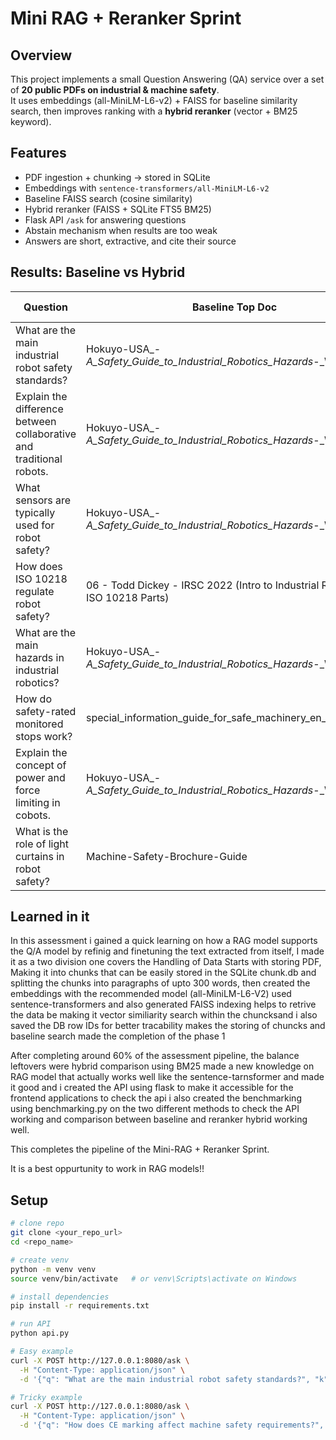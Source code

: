 # Mini RAG + Reranker Sprint

## Overview
This project implements a small Question Answering (QA) service over a set of **20 public PDFs on industrial & machine safety**.  
It uses embeddings (all-MiniLM-L6-v2) + FAISS for baseline similarity search, then improves ranking with a **hybrid reranker** (vector + BM25 keyword).

## Features
- PDF ingestion + chunking → stored in SQLite
- Embeddings with `sentence-transformers/all-MiniLM-L6-v2`
- Baseline FAISS search (cosine similarity)
- Hybrid reranker (FAISS + SQLite FTS5 BM25)
- Flask API `/ask` for answering questions
- Abstain mechanism when results are too weak
- Answers are short, extractive, and cite their source


## Results: Baseline vs Hybrid

| Question                                                             | Baseline Top Doc                                                                 | Baseline Score | Hybrid Top Doc                                                                 | Hybrid Score |
|----------------------------------------------------------------------|----------------------------------------------------------------------------------|----------------|--------------------------------------------------------------------------------|--------------|
| What are the main industrial robot safety standards?                 | Hokuyo-USA_-_A_Safety_Guide_to_Industrial_Robotics_Hazards_-_Whitepaper          | 0.7783         | Hokuyo-USA_-_A_Safety_Guide_to_Industrial_Robotics_Hazards_-_Whitepaper         | 0.7000       |
| Explain the difference between collaborative and traditional robots. | Hokuyo-USA_-_A_Safety_Guide_to_Industrial_Robotics_Hazards_-_Whitepaper          | 0.5262         | Hokuyo-USA_-_A_Safety_Guide_to_Industrial_Robotics_Hazards_-_Whitepaper         | 0.7000       |
| What sensors are typically used for robot safety?                    | Hokuyo-USA_-_A_Safety_Guide_to_Industrial_Robotics_Hazards_-_Whitepaper          | 0.6700         | Hokuyo-USA_-_A_Safety_Guide_to_Industrial_Robotics_Hazards_-_Whitepaper         | 0.7000       |
| How does ISO 10218 regulate robot safety?                            | 06 - Todd Dickey - IRSC 2022 (Intro to Industrial Robot Safety ISO 10218 Parts)  | 0.7011         | 06 - Todd Dickey - IRSC 2022 (Intro to Industrial Robot Safety ISO 10218 Parts) | 0.7000       |
| What are the main hazards in industrial robotics?                    | Hokuyo-USA_-_A_Safety_Guide_to_Industrial_Robotics_Hazards_-_Whitepaper          | 0.7160         | Hokuyo-USA_-_A_Safety_Guide_to_Industrial_Robotics_Hazards_-_Whitepaper         | 0.7000       |
| How do safety-rated monitored stops work?                            | special_information_guide_for_safe_machinery_en_im0014678                        | 0.6701         | special_information_guide_for_safe_machinery_en_im0014678                       | 0.7000       |
| Explain the concept of power and force limiting in cobots.           | Hokuyo-USA_-_A_Safety_Guide_to_Industrial_Robotics_Hazards_-_Whitepaper          | 0.3980         | Hokuyo-USA_-_A_Safety_Guide_to_Industrial_Robotics_Hazards_-_Whitepaper         | 0.7000       |
| What is the role of light curtains in robot safety?                  | Machine-Safety-Brochure-Guide                                                    | 0.6761         | Machine-Safety-Brochure-Guide                                                   | 0.7000       |


## Learned in it

In this assessment i gained a quick learning on how a RAG model supports the Q/A model by refinig and
finetuning the text extracted from itself, I made it as a two division one covers the Handling of Data Starts
with storing PDF, Making it into chunks that can be easily stored in the SQLite chunk.db and splitting the
chunks into paragraphs of upto 300 words, then created the embeddings with the recommended model
(all-MiniLM-L6-V2) used sentence-transformers and also generated FAISS indexing helps to retrive the data
 be making it vector similiarity search within the chuncksand i also saved the DB row IDs for better
tracability makes the storing of chuncks and baseline search made the completion of the phase 1

After completing around 60% of the assessment pipeline, the balance leftovers were hybrid comparison
using BM25 made a new knowledge on RAG model that actually works well like the sentence-tarnsformer
and made it good and i created the API using flask to make it accessible for the frontend applications
 to check the api i also created the benchmarking using benchmarking.py on the two different methods
to check the API working and comparison between baseline and reranker hybrid working well.

This completes the pipeline of the Mini-RAG + Reranker Sprint.

It is a best oppurtunity to work in RAG models!!

## Setup
```bash
# clone repo
git clone <your_repo_url>
cd <repo_name>

# create venv
python -m venv venv
source venv/bin/activate   # or venv\Scripts\activate on Windows

# install dependencies
pip install -r requirements.txt

# run API
python api.py

# Easy example
curl -X POST http://127.0.0.1:8080/ask \
  -H "Content-Type: application/json" \
  -d '{"q": "What are the main industrial robot safety standards?", "k": 3, "mode": "hybrid"}'

# Tricky example
curl -X POST http://127.0.0.1:8080/ask \
  -H "Content-Type: application/json" \
  -d '{"q": "How does CE marking affect machine safety requirements?", "k": 5, "mode": "hybrid"}'
